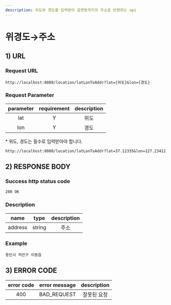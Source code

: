 ```yaml
---
description: 위도와 경도를 입력받아 읍면동까지의 주소로 반환하는 api
---
```


# 위경도→주소

## 1\) URL

### Request URL

```text
http://localhost:8080/location/latLonToAddr?lat={위도}&lon={경도}
```

### Request Parameter

| parameter | requirement | description |
| :---: | :---: | :---: |
| lat | Y | 위도 |
| lon | Y | 경도 |

\* 위도, 경도는 필수로 입력받아야 합니다. 

```text
http://localhost:8080/location/latLonToAddr?lat=37.12335&lon=127.23412
```

## 2\) RESPONSE BODY

### Success http status code

`200 OK`

### Description

| name | type | description |
| :---: | :---: | :---: |
| address | string | 주소 |

### Example

```markup
용인시 처인구 이동읍
```

## 3\) ERROR CODE

| error code | error message | description |
| :---: | :---: | :---: |
| 400 | BAD\_REQUEST | 잘못된 요청 |

